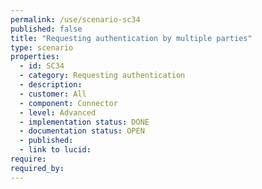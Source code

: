 ```yaml
---
permalink: /use/scenario-sc34
published: false
title: "Requesting authentication by multiple parties"
type: scenario
properties:
  - id: SC34
  - category: Requesting authentication
  - description: 
  - customer: All
  - component: Connector
  - level: Advanced
  - implementation status: DONE
  - documentation status: OPEN
  - published: 
  - link to lucid: 
require:
required_by:
---
```

